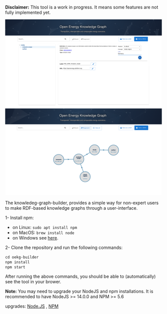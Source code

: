 **Disclaimer:** This tool is a work in progress. It means some features are not fully implemented yet.

![knowledge-graph-builder](https://github.com/adelmemariani/knowledge-graph-builder/blob/main/screenshots/1.png)
![knowledge-graph-builder](https://github.com/adelmemariani/knowledge-graph-builder/blob/main/screenshots/2.png)

The knowledeg-graph-builder, provides a simple way for non-expert users to make RDF-based knowledge graphs through a user-interface. 


1- Install npm:
- on Linux: `sudo apt install npm`
- on MacOS: `brew install node`
- on Windows see [here](https://docs.npmjs.com/downloading-and-installing-node-js-and-npm).

2-  Clone the repository and run the following commands:

    cd oekg-builder
    npm install
    npm start

After running the above commands, you should be able to (automatically) see the tool in your brower. 

**Note:** You may need to upgrade your NodeJS and npm installations.
It is recommended to have NodeJS >= 14.0.0 and NPM >= 5.6

upgrades: [Node.JS](https://phoenixnap.com/kb/update-node-js-version) , [NPM](https://docs.npmjs.com/try-the-latest-stable-version-of-npm)
